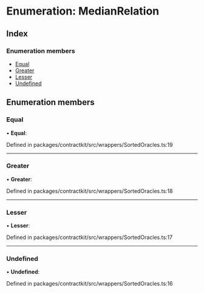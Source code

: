 # Enumeration: MedianRelation

## Index

### Enumeration members

* [Equal](_wrappers_sortedoracles_.medianrelation.md#equal)
* [Greater](_wrappers_sortedoracles_.medianrelation.md#greater)
* [Lesser](_wrappers_sortedoracles_.medianrelation.md#lesser)
* [Undefined](_wrappers_sortedoracles_.medianrelation.md#undefined)

## Enumeration members

###  Equal

• **Equal**:

Defined in packages/contractkit/src/wrappers/SortedOracles.ts:19

___

###  Greater

• **Greater**:

Defined in packages/contractkit/src/wrappers/SortedOracles.ts:18

___

###  Lesser

• **Lesser**:

Defined in packages/contractkit/src/wrappers/SortedOracles.ts:17

___

###  Undefined

• **Undefined**:

Defined in packages/contractkit/src/wrappers/SortedOracles.ts:16
